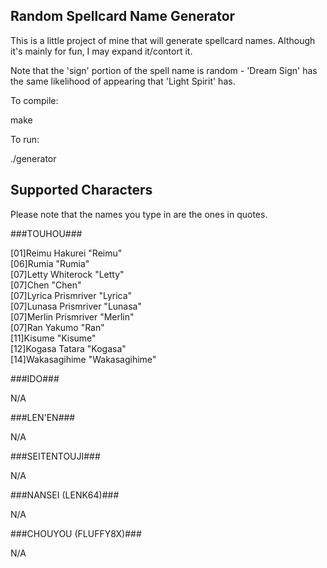 ## Random Spellcard Name Generator ##
This is a little project of mine that will generate spellcard names. Although it's mainly for fun, I may expand it/contort it.

Note that the 'sign' portion of the spell name is random - 'Dream Sign' has the same likelihood of appearing that 'Light Spirit' has.

To compile:

make

To run:

./generator

## Supported Characters ##

Please note that the names you type in are the ones in quotes.

###TOUHOU###

[01]Reimu Hakurei "Reimu"		<br>
[06]Rumia "Rumia"			<br>
[07]Letty Whiterock "Letty"		<br>
[07]Chen "Chen"				<br>
[07]Lyrica Prismriver "Lyrica"		<br>
[07]Lunasa Prismriver "Lunasa"		<br>
[07]Merlin Prismriver "Merlin"		<br>
[07]Ran Yakumo "Ran"			<br>
[11]Kisume "Kisume"			<br>
[12]Kogasa Tatara "Kogasa"		<br>
[14]Wakasagihime "Wakasagihime"		<br>

###IDO###

N/A

###LEN'EN###

N/A

###SEITENTOUJI###

N/A

###NANSEI (LENK64)###

N/A

###CHOUYOU (FLUFFY8X)###

N/A
